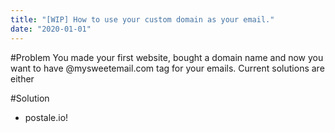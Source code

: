 ```yaml
---
title: "[WIP] How to use your custom domain as your email."
date: "2020-01-01"
---
```


#Problem
You made your first website, bought a domain name and now you want to have @mysweetemail.com tag for your emails.
Current solutions are either 

#Solution
- postale.io!


